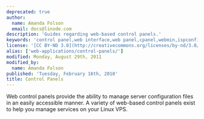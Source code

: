 ```yaml
---
deprecated: true
author:
  name: Amanda Folson
  email: docs@linode.com
description: 'Guides regarding web-based control panels.'
keywords: 'control panel,web interface,web panel,cpanel,webmin,ispconfig,management'
license: '[CC BY-ND 3.0](http://creativecommons.org/licenses/by-nd/3.0/us/)'
alias: ['web-applications/control-panels/']
modified: Monday, August 29th, 2011
modified_by:
  name: Amanda Folson
published: 'Tuesday, February 16th, 2010'
title: Control Panels
---
```


Web control panels provide the ability to manage server configuration files in an easily accessible manner. A variety of web-based control panels exist to help you manage services on your Linux VPS.
